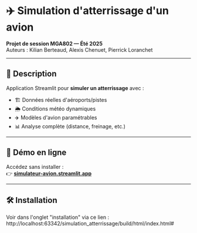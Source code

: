# ✈️ Simulation d'atterrissage d'un avion  

**Projet de session MGA802 — Été 2025**  
Auteurs : Kilian Berteaud, Alexis Chenuet, Pierrick Loranchet  

---

## 📌 Description  

Application Streamlit pour **simuler un atterrissage** avec :  
- 🏗️ Données réelles d'aéroports/pistes  
- 🌦️ Conditions météo dynamiques  
- ✈️ Modèles d'avion paramétrables  
- 📊 Analyse complète (distance, freinage, etc.)  

---

## 🚀 Démo en ligne  
Accédez sans installer :  
👉 **[simulateur-avion.streamlit.app](https://simulateur-avion.streamlit.app)**  

---

## 🛠️ Installation  

Voir dans l'onglet "installation" via ce lien : http://localhost:63342/simulation_atterrissage/build/html/index.html#